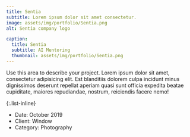 ```yaml
---
title: Sentia
subtitle: Lorem ipsum dolor sit amet consectetur.
image: assets/img/portfolio/Sentia.png
alt: Sentia company logo

caption:
  title: Sentia
  subtitle: AI Mentoring
  thumbnail: assets/img/portfolio/Sentia.png
---
```

Use this area to describe your project. Lorem ipsum dolor sit amet, consectetur adipisicing elit. Est blanditiis dolorem culpa incidunt minus dignissimos deserunt repellat aperiam quasi sunt officia expedita beatae cupiditate, maiores repudiandae, nostrum, reiciendis facere nemo!

{:.list-inline}
- Date: October 2019
- Client: Window
- Category: Photography

